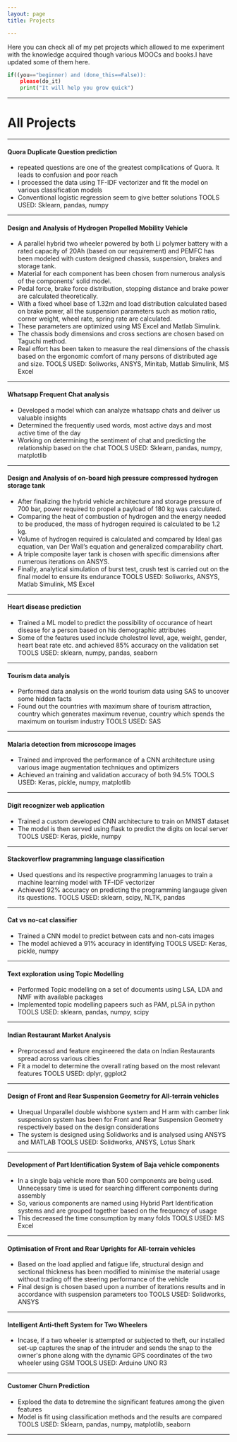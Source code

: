 ```yaml
---
layout: page
title: Projects

---
```


Here you can check all of my pet projects which allowed to me experiment with the knowledge acquired though various MOOCs and books.I have updated some of them here. 

```python
if((you=="beginner) and (done_this==False)):
    please(do_it)
    print("It will help you grow quick")
```
---

# All Projects
---
#### Quora Duplicate Question prediction
* repeated questions are one of the greatest complications of Quora. It leads to confusion and poor reach
* I processed the data using TF-IDF vectorizer and fit the model on various classification models
* Conventional logistic regression seem to give better solutions
TOOLS USED: Sklearn, pandas, numpy

---
#### Design and Analysis of Hydrogen Propelled Mobility Vehicle
* A parallel hybrid two wheeler powered by both Li polymer battery with a rated capacity of 20Ah (based on our requirement) and PEMFC has been modeled with custom designed chassis, suspension, brakes and storage tank. 
* Material for each component has been chosen from numerous analysis of the components’ solid model. 
* Pedal force, brake force distribution, stopping distance and brake power are calculated theoretically. 
* With a fixed wheel base of 1.32m and load distribution calculated based on brake power, all the suspension parameters such as motion ratio, corner weight, wheel rate, spring rate are calculated. 
* These parameters are optimized using MS Excel and Matlab Simulink. 
* The chassis body dimensions and cross sections are chosen based on Taguchi method. 
* Real effort has been taken to measure the real dimensions of the chassis based on the ergonomic comfort of many persons of distributed age and size.
TOOLS USED: Soliworks, ANSYS, Minitab, Matlab Simulink, MS Excel

---
#### Whatsapp Frequent Chat analysis
* Developed a model which can analyze whatsapp chats and deliver us valuable insights
* Determined the frequently used words, most active days and most active time of the day
* Working on determining the sentiment of chat and predicting the relationship based on the chat
TOOLS USED: Sklearn, pandas, numpy, matplotlib

---
#### Design and Analysis of on-board high pressure compressed hydrogen storage tank
* After finalizing the hybrid vehicle architecture and storage pressure of 700 bar, power required to propel a payload of 180 kg was calculated. 
* Comparing the heat of combustion of hydrogen and the energy needed to be produced, the mass of hydrogen required is calculated to be 1.2 kg. 
* Volume of hydrogen required is calculated and compared by Ideal gas equation, van Der Wall’s equation and generalized comparability chart. 
* A triple composite layer tank is chosen with specific dimensions after numerous iterations on ANSYS. 
* Finally, analytical simulation of burst test, crush test is carried out on the final model to ensure its endurance
TOOLS USED: Soliworks, ANSYS, Matlab Simulink, MS Excel

---
#### Heart disease prediction
* Trained a ML model to predict the possibility of occurance of heart disease for a person based on his demographic attributes
* Some of the features used include cholestrol level, age, weight, gender, heart beat rate etc. and achieved 85% accuracy on the validation set
TOOLS USED: sklearn, numpy, pandas, seaborn

---
#### Tourism data analyis
* Performed data analysis on the world tourism data using SAS to uncover some hidden facts
* Found out the countries with maximum share of tourism attraction, country which generates maximum revenue, country which spends the maximum on tourism industry
TOOLS USED: SAS

---
#### Malaria detection from microscope images
* Trained and improved the performance of a CNN architecture using various image augmentation techniques and optimizers
* Achieved an training and validation accuracy of both 94.5%
TOOLS USED: Keras, pickle, numpy, matplotlib

---
#### Digit recognizer web application
* Trained a custom developed CNN architecture to train on MNIST dataset
* The model is then served using flask to predict the digits on local server
TOOLS USED: Keras, pickle, numpy

---
#### Stackoverflow pragramming language classification
* Used questions and its respective programming lanuages to train a machine learning model with TF-IDF vectorizer 
* Achieved 92% accuracy on predicting the programming langauge given its questions.
TOOLS USED: sklearn, scipy, NLTK, pandas

---
#### Cat vs no-cat classifier
* Trained a CNN model to predict between cats and non-cats images
* The model achieved a 91% accuracy in identifying 
TOOLS USED: Keras, pickle, numpy

---
#### Text exploration using Topic Modelling
* Performed Topic modelling on a set of documents using LSA, LDA and NMF with available packages
* Implemented topic modelling papeers such as PAM, pLSA in python
TOOLS USED: sklearn, pandas, numpy, scipy

---
#### Indian Restaurant Market Analysis
* Preprocessd and feature engineered the data on Indian Restaurants spread across various cities
* Fit a model to determine the overall rating based on the most relevant features
TOOLS USED: dplyr, ggplot2

---
#### Design of Front and Rear Suspension Geometry for All-terrain vehicles
* Unequal Unparallel double wishbone system and H arm with camber link suspension system has been for Front and Rear Suspension Geometry respectively based on the design considerations
* The system is designed using Solidworks and is analysed using ANSYS and MATLAB
TOOLS USED: Solidworks, ANSYS, Lotus Shark

---
#### Development of Part Identification System of Baja vehicle components
* In a single baja vehicle more than 500 components are being used. Unnecessary time is used for searching different components during assembly
* So, various components are named using Hybrid Part Identification systems and are grouped together based on the frequency of usage
* This decreased the time consumption by many folds
TOOLS USED: MS Excel

---
#### Optimisation of Front and Rear Uprights for All-terrain vehicles
* Based on the load applied and fatigue life, structural design and sectional thickness has been modified to minimise the material usage without trading off the steering performance of the vehicle
* Final design is chosen based upon a number of iterations results and in accordance with suspension parameters too 
TOOLS USED: Solidworks, ANSYS

---
#### Intelligent Anti-theft System for Two Wheelers
* Incase, if a two wheeler is attempted or subjected to theft, our installed set-up captures the snap of the intruder and sends the snap to the owner's phone along with the dynamic GPS coordinates of the two wheeler using GSM
TOOLS USED: Arduino UNO R3

---
#### Customer Churn Prediction
* Exploed the data to detremine the significant features among the given features
* Model is fit using classification methods and the results are compared
TOOLS USED: Sklearn, pandas, numpy, matplotlib, seaborn

---
